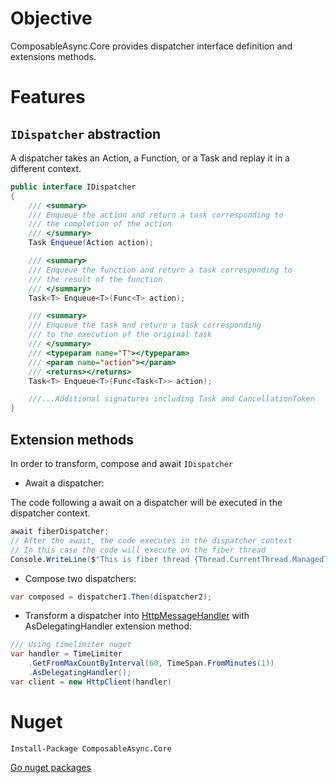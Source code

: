 # Objective

ComposableAsync.Core provides dispatcher interface definition and extensions methods.

# Features

## `IDispatcher` abstraction 

A dispatcher takes an Action, a Function, or a Task and replay it in a different context.

```C#
public interface IDispatcher
{
	/// <summary>
	/// Enqueue the action and return a task corresponding to
	/// the completion of the action
	/// </summary>
	Task Enqueue(Action action);

	/// <summary>
	/// Enqueue the function and return a task corresponding to
	/// the result of the function
	/// </summary>
	Task<T> Enqueue<T>(Func<T> action);

	/// <summary>
	/// Enqueue the task and return a task corresponding
	/// to the execution of the original task
	/// </summary>
	/// <typeparam name="T"></typeparam>
	/// <param name="action"></param>
	/// <returns></returns>
	Task<T> Enqueue<T>(Func<Task<T>> action);

	///...Additional signatures including Task and CancellationToken
}
```

## Extension methods
In order to transform, compose and await `IDispatcher`

- Await a dispatcher:

The code following a await on a dispatcher will be executed in the dispatcher context.

```C#
await fiberDispatcher;
// After the await, the code executes in the dispatcher context
// In this case the code will execute on the fiber thread
Console.WriteLine($"This is fiber thread {Thread.CurrentThread.ManagedThreadId}");
```

- Compose two dispatchers:

```C#
var composed = dispatcher1.Then(dispatcher2);
```

- Transform a dispatcher into [HttpMessageHandler](https://docs.microsoft.com/en-us/dotnet/api/system.net.http.httpmessagehandler?view=netframework-4.8) with AsDelegatingHandler extension method:
```C#
/// Using timelimiter nuget
var handler = TimeLimiter
	.GetFromMaxCountByInterval(60, TimeSpan.FromMinutes(1))
	.AsDelegatingHandler();
var client = new HttpClient(handler)
```

# Nuget

```
Install-Package ComposableAsync.Core
```

[Go nuget packages](https://www.nuget.org/packages/ComposableAsync.Core/)